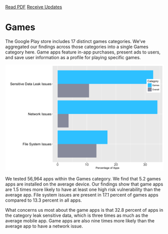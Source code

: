 <div class="cta-banner">
  <a class="cta-banner-pdf" href="https://info.nowsecure.com/2016-NowSecure-mobile-security-report.html">Read PDF<i class="fa fa-file-pdf-o"></i></a>
    <a class="cta-banner-update" href="https://info.nowsecure.com/mobile-security-report-updates.html">Receive Updates<i class="fa fa-bell-o"></i></a>
</div>

# Games

The Google Play store includes 17 distinct games categories. We’ve aggregated our findings across those categories into a single Games category here. Game apps feature in-app purchases, present ads to users, and save user information as a profile for playing specific games.

![](assets\07_Games.png)


We tested 56,964 apps within the Games category. We find that 5.2 games apps are installed  on the average device. Our findings show that game apps are 1.5 times more likely to have at least one high risk vulnerability than the average app. File system issues are present in 17.1 percent of games apps compared to 13.3 percent in all apps.

What concerns us most about the game apps is that 32.8 percent of apps in the category leak sensitive data, which is three times as much as the average mobile app. Game apps are also nine times more likely than the average app to have a network issue.

